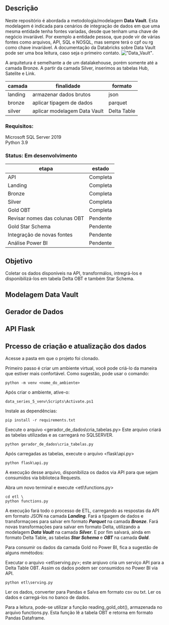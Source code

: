 ## Descrição

Neste repositório é abordada a metodologia/modelagem **Data Vault**. Esta modelagem é indicada para cenários de integração de dados em que uma mesma entidade tenha fontes variadas, desde que tenham uma chave de negócio invariável. Por exemplo a entidade pessoa, que pode vir de várias fontes como arquivos, API, SQL e NOSQL, mas sempre terá o cpf ou rg como chave invariável. A documentação da Databricks sobre Data Vault pode ser uma boa leitura, caso seja o primeiro contato.
!["Data_Vault"](https://www.databricks.com/br/glossary/data-vault). <br>

A arquitetura é semelhante a de um datalakehouse, porém somente até a camada Bronze. A partir da camada Silver, inserimos as tabelas Hub, Satelite e Link.

camada  | finalidade                    | formato
------  | ----------                    | -------
landing | armazenar dados brutos        | json
bronze  | aplicar tipagem de dados      | parquet
silver  | aplicar modelagem Data Vault  | Delta Table

### Requisitos:
Microsoft SQL Server 2019 <br>
Python 3.9

### Status: Em desenvolvimento

etapa                           | estado                    
------                          | ----------                   
API                             | Completa    
Landing                         | Completa   
Bronze                          | Completa  
Silver                          | Completa
Gold OBT                        | Completa
Revisar nomes das colunas OBT   | Pendente  
Gold Star Schema                | Pendente 
Integração de novas fontes      | Pendente
Análise Power BI                | Pendente

## Objetivo
Coletar os dados disponíveis na API, transformálos, intregrá-los e disponibilizá-los em tabela Delta OBT e também Star Schema.

## Modelagem Data Vault

## Gerador de Dados

## API Flask

## Prcesso de criação e atualização dos dados

Acesse a pasta em que o projeto foi clonado.

Primeiro passo é criar um ambiente virtual, você pode criá-lo da maneira que estiver mais confortável. Como sugestão, pode usar o comando:


```
python -m venv <nome_do_ambiente>
```

Após criar o ambiente, ative-o:

```
data_series_5_venv\Scripts\Activate.ps1
```

Instale as dependências:

```
pip install -r requirements.txt
```

Execute o arquivo <gerador_de_dados\cria_tabelas.py>
Este arquivo criará as tabelas utilizadas e as carregará no SQLSERVER.

```
python gerador_de_dados\cria_tabelas.py
```

Após carregadas as tabelas, execute o arquivo <flask\api.py>

```
python flask\api.py
```

A execução desse arquivo, disponibiliza os dados via API para que sejam consumidos via biblioteca Requests.

Abra um novo terminal e execute <etl\functions.py>

```
cd etl \
python functions.py
```

A execução fará todo o processo de ETL, carregando as respostas da API em formato JSON na camada ***Landing***.
Fará a tipagem de dados e transformaçoes para salvar em formato ***Parquet*** na camada ***Bronze***.
Fará novas transformações para salvar em formato Delta, utilizando a modelagem ***Data Vault*** na camada ***Silver***.
E por fim salvará, ainda em formato Delta Table, as tabelas ***Star Schema*** e ***OBT*** na camada ***Gold***.

Para consumir os dados da camada Gold no Power BI, fica a sugestão de alguns mmétodos:

Executar o arquivo <etl\serving.py>; este arqiuvo cria um serviço API para a Delta Table OBT. Assim os dados podem ser consumidos no Power BI via API.

```
python etl\serving.py
```

Ler os dados, converter para Pandas e Salva em formato csv ou txt.
Ler os dados e carregá-los no banco de dados.

Para a leitura, pode-se utilizar a função reading_gold_obt(), armazenada no arquivo functions.py. Esta função lê a tabela OBT e retorna em formato Pandas Dataframe.